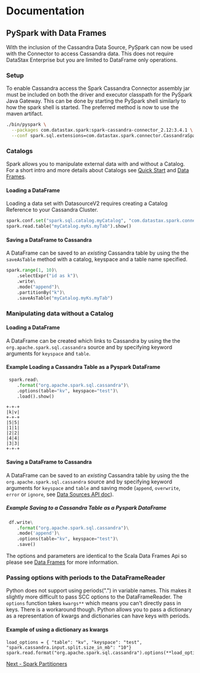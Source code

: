 # Documentation

## PySpark with Data Frames

With the inclusion of the Cassandra Data Source, PySpark can now be used with the Connector to 
access Cassandra data. This does not require DataStax Enterprise but you are limited to DataFrame
only operations.

### Setup

To enable Cassandra access the Spark Cassandra Connector assembly jar must be included on both the
driver and executor classpath for the PySpark Java Gateway. This can be done by starting the PySpark
shell similarly to how the spark shell is started. The preferred method is now to use the maven artifact.

```bash
./bin/pyspark \
  --packages com.datastax.spark:spark-cassandra-connector_2.12:3.4.1 \
  --conf spark.sql.extensions=com.datastax.spark.connector.CassandraSparkExtensions
```

### Catalogs

Spark allows you to manipulate external data with and without a Catalog.
For a short intro and more details about Catalogs see [Quick Start](0_quick_start.md) and 
[Data Frames](14_data_frames.md).

#### Loading a DataFrame

Loading a data set with DatasourceV2 requires creating a Catalog Reference to your Cassandra Cluster.

```python
spark.conf.set("spark.sql.catalog.myCatalog", "com.datastax.spark.connector.datasource.CassandraCatalog")
spark.read.table("myCatalog.myKs.myTab").show()
```

#### Saving a DataFrame to Cassandra

A DataFrame can be saved to an *existing* Cassandra table by using the the `saveAsTable` method with a catalog, keyspace 
and a table name specified.

```python
spark.range(1, 10)\
    .selectExpr("id as k")\
    .write\
    .mode("append")\
    .partitionBy("k")\
    .saveAsTable("myCatalog.myKs.myTab")
```

### Manipulating data without a Catalog

#### Loading a DataFrame

A DataFrame can be created which links to Cassandra by using the the `org.apache.spark.sql.cassandra` 
source and by specifying keyword arguments for `keyspace` and `table`.

#### Example Loading a Cassandra Table as a Pyspark DataFrame
```python
 spark.read\
    .format("org.apache.spark.sql.cassandra")\
    .options(table="kv", keyspace="test")\
    .load().show()
```

```
+-+-+
|k|v|
+-+-+
|5|5|
|1|1|
|2|2|
|4|4|
|3|3|
+-+-+
```

#### Saving a DataFrame to Cassandra

A DataFrame can be saved to an *existing* Cassandra table by using the the `org.apache.spark.sql.cassandra` source and by specifying keyword arguments for `keyspace` and `table` and saving mode (`append`, `overwrite`, `error` or `ignore`, see [Data Sources API doc](https://spark.apache.org/docs/latest/sql-data-sources-load-save-functions.html#save-modes)).

##### Example Saving to a Cassandra Table as a Pyspark DataFrame
```python
 df.write\
    .format("org.apache.spark.sql.cassandra")\
    .mode('append')\
    .options(table="kv", keyspace="test")\
    .save()
```

The options and parameters are identical to the Scala Data Frames Api so
please see [Data Frames](14_data_frames.md) for more information.

### Passing options with periods to the DataFrameReader

Python does not support using periods(".") in variable names. This makes it
slightly more difficult to pass SCC options to the DataFrameReader. The `options`
function takes `kwargs**` which means you can't directly pass in keys. There is a 
workaround though. Python allows you to pass a dictionary as a representation of kwargs and dictionaries
can have keys with periods. 

#### Example of using a dictionary as kwargs

    load_options = { "table": "kv", "keyspace": "test", "spark.cassandra.input.split.size_in_mb": "10"}
    spark.read.format("org.apache.spark.sql.cassandra").options(**load_options).load().show()

[Next - Spark Partitioners](16_partitioning.md)
